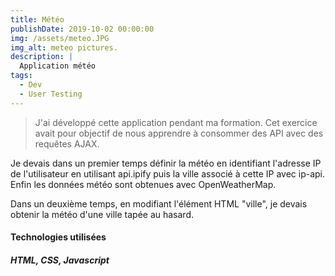 ```yaml
---
title: Météo
publishDate: 2019-10-02 00:00:00
img: /assets/meteo.JPG
img_alt: meteo pictures.
description: |
  Application météo
tags:
  - Dev
  - User Testing
---
```




> J'ai développé cette application pendant ma formation. Cet exercice avait pour objectif de nous apprendre à consommer des API avec des requêtes AJAX.

Je devais dans un premier temps définir la météo en identifiant l'adresse IP de l'utilisateur en utilisant api.ipify puis la ville associé à cette IP avec ip-api.
Enfin les données météo sont obtenues avec OpenWeatherMap.

Dans un deuxième temps, en modifiant l'élément HTML "ville", je devais obtenir la météo d'une ville tapée au hasard.

#### Technologies utilisées

##### HTML, CSS, Javascript
